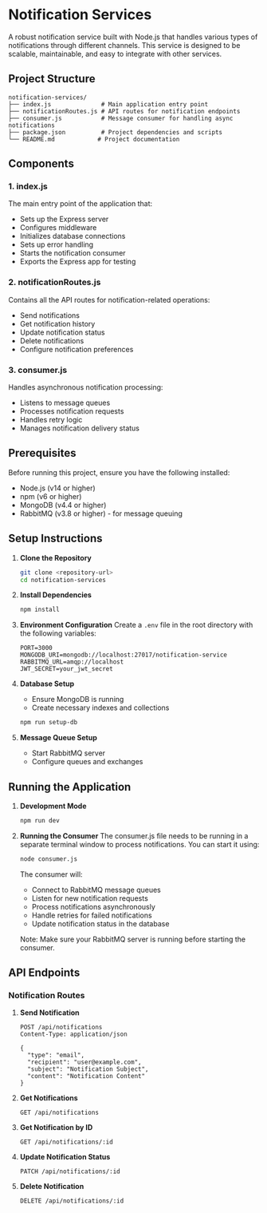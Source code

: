 # Notification Services

A robust notification service built with Node.js that handles various types of notifications through different channels. This service is designed to be scalable, maintainable, and easy to integrate with other services.

## Project Structure

```
notification-services/
├── index.js              # Main application entry point
├── notificationRoutes.js # API routes for notification endpoints
├── consumer.js           # Message consumer for handling async notifications
├── package.json          # Project dependencies and scripts
└── README.md            # Project documentation
```

## Components

### 1. index.js
The main entry point of the application that:
- Sets up the Express server
- Configures middleware
- Initializes database connections
- Sets up error handling
- Starts the notification consumer
- Exports the Express app for testing

### 2. notificationRoutes.js
Contains all the API routes for notification-related operations:
- Send notifications
- Get notification history
- Update notification status
- Delete notifications
- Configure notification preferences

### 3. consumer.js
Handles asynchronous notification processing:
- Listens to message queues
- Processes notification requests
- Handles retry logic
- Manages notification delivery status

## Prerequisites

Before running this project, ensure you have the following installed:
- Node.js (v14 or higher)
- npm (v6 or higher)
- MongoDB (v4.4 or higher)
- RabbitMQ (v3.8 or higher) - for message queuing

## Setup Instructions

1. **Clone the Repository**
   ```bash
   git clone <repository-url>
   cd notification-services
   ```

2. **Install Dependencies**
   ```bash
   npm install
   ```

3. **Environment Configuration**
   Create a `.env` file in the root directory with the following variables:
   ```
   PORT=3000
   MONGODB_URI=mongodb://localhost:27017/notification-service
   RABBITMQ_URL=amqp://localhost
   JWT_SECRET=your_jwt_secret
   ```

4. **Database Setup**
   - Ensure MongoDB is running
   - Create necessary indexes and collections
   ```bash
   npm run setup-db
   ```

5. **Message Queue Setup**
   - Start RabbitMQ server
   - Configure queues and exchanges

## Running the Application

1. **Development Mode**
   ```bash
   npm run dev
   ```

2. **Running the Consumer**
   The consumer.js file needs to be running in a separate terminal window to process notifications. You can start it using:
   ```bash
   node consumer.js
   ```
   
   The consumer will:
   - Connect to RabbitMQ message queues
   - Listen for new notification requests
   - Process notifications asynchronously
   - Handle retries for failed notifications
   - Update notification status in the database

   Note: Make sure your RabbitMQ server is running before starting the consumer.

## API Endpoints

### Notification Routes

1. **Send Notification**
   ```
   POST /api/notifications
   Content-Type: application/json
   
   {
     "type": "email",
     "recipient": "user@example.com",
     "subject": "Notification Subject",
     "content": "Notification Content"
   }
   ```

2. **Get Notifications**
   ```
   GET /api/notifications
   ```

3. **Get Notification by ID**
   ```
   GET /api/notifications/:id
   ```

4. **Update Notification Status**
   ```
   PATCH /api/notifications/:id
   ```

5. **Delete Notification**
   ```
   DELETE /api/notifications/:id
   ```